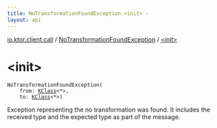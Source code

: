 ```yaml
---
title: NoTransformationFoundException.<init> - 
layout: api
---
```


<div class='api-docs-breadcrumbs'><a href="../index.html">io.ktor.client.call</a> / <a href="index.html">NoTransformationFoundException</a> / <a href="./-init-.html">&lt;init&gt;</a></div>

# &lt;init&gt;

<div class="signature"><code><span class="identifier">NoTransformationFoundException</span><span class="symbol">(</span><br/>&nbsp;&nbsp;&nbsp;&nbsp;<span class="parameterName" id="io.ktor.client.call.NoTransformationFoundException$<init>(kotlin.reflect.KClass((kotlin.Any)), kotlin.reflect.KClass((kotlin.Any)))/from">from</span><span class="symbol">:</span>&nbsp;<a href="https://kotlinlang.org/api/latest/jvm/stdlib/kotlin.reflect/-k-class/index.html"><span class="identifier">KClass</span></a><span class="symbol">&lt;</span><span class="identifier">*</span><span class="symbol">&gt;</span><span class="symbol">, </span><br/>&nbsp;&nbsp;&nbsp;&nbsp;<span class="parameterName" id="io.ktor.client.call.NoTransformationFoundException$<init>(kotlin.reflect.KClass((kotlin.Any)), kotlin.reflect.KClass((kotlin.Any)))/to">to</span><span class="symbol">:</span>&nbsp;<a href="https://kotlinlang.org/api/latest/jvm/stdlib/kotlin.reflect/-k-class/index.html"><span class="identifier">KClass</span></a><span class="symbol">&lt;</span><span class="identifier">*</span><span class="symbol">&gt;</span><span class="symbol">)</span></code></div>

Exception representing the no transformation was found.
It includes the received type and the expected type as part of the message.

